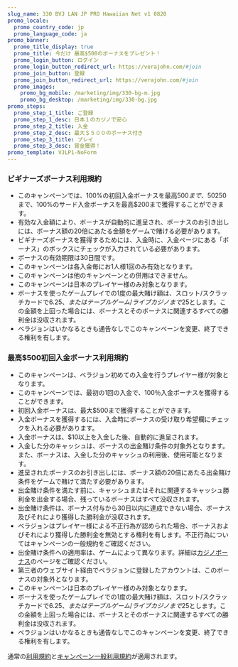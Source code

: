 ```yaml
---
slug_name: 330 BVJ LAN JP PRO Hawaiian Net v1 0820
promo_locale:
  promo_country_code: jp
  promo_language_code: ja
promo_banner:
  promo_title_display: true
  promo_title: 今だけ 最高$500のボーナスをプレゼント！
  promo_login_button: ログイン
  promo_login_button_redirect_url: https://verajohn.com/#join
  promo_join_button: 登録
  promo_join_button_redirect_url: https://verajohn.com/#join
  promo_images:
    promo_bg_mobile: /marketing/img/330-bg-m.jpg
    promo_bg_desktop: /marketing/img/330-bg.jpg
promo_steps:
  promo_step_1_title: ご登録
  promo_step_1_desc: 日本１のカジノで安心
  promo_step_2_title: 入金
  promo_step_2_desc: 最大＄５００のボーナス付き
  promo_step_3_title: プレイ
  promo_step_3_desc: 賞金獲得！
promo_template: VJLP1-NoForm
---
```

### **ビギナーズボーナス利用規約**

* このキャンペーンでは、100%の初回入金ボーナスを最高$500まで、50%のセカンド入金ボーナスを最高$250まで、100%のサード入金ボーナスを最高$200まで獲得することができます。
* 有効な入金額により、ボーナスが自動的に進呈され、ボーナスのお引き出しには、ボーナス額の20倍にあたる金額をゲームで賭ける必要があります。
* ビギナーズボーナスを獲得するためには、入金時に、入金ページにある「ボーナス」のボックスにチェックが入力されている必要があります。  
* ボーナスの有効期限は30日間です。  
* このキャンペーンは各入金毎にお1人様1回のみ有効となります。  
* このキャンペーンは他のキャンペーンとの併用はできません。 
* このキャンペーンは日本のプレイヤー様のみ対象となります。  
* ボーナスを使ったゲームプレイでの1度の最大賭け額は、スロット/スクラッチカードで$6.25、またはテーブルゲーム/ライブカジノまで$25とします。この金額を上回った場合には、ボーナスとそのボーナスに関連するすべての勝利金は没収されます。 
* ベラジョンはいかなるときも通告なしでこのキャンペーンを変更、終了できる権利を有します。

### 最高$500初回入金ボーナス利用規約

* このキャンペーンは、ベラジョン初めての入金を行うプレイヤー様が対象となります。
* このキャンペーンでは、最初の1回の入金で、100％入金ボーナスを獲得することができます。
* 初回入金ボーナスは、最大$500まで獲得することができます。
* 入金ボーナスを獲得するには、入金時にボーナスの受け取り希望欄にチェックを入れる必要があります。
* 入金ボーナスは、$10以上を入金した後、自動的に進呈されます。
* 入金した分のキャッシュは、ボーナスの出金賭け条件の対象外となります。また、ボーナスは、入金した分のキャッシュの利用後、使用可能となります。
* 進呈されたボーナスのお引き出しには、ボーナス額の20倍にあたる出金賭け条件をゲームで賭けて満たす必要があります。
* 出金賭け条件を満たす前に、キャッシュまたはそれに関連するキャッシュ勝利金を出金する場合、残っているボーナスはすべて没収されます。
* 出金賭け条件は、ボーナス付与から30日以内に達成できない場合、ボーナス及びそれにより獲得した勝利金が没収されます。
* ベラジョンはプレイヤー様による不正行為が認められた場合、ボーナスおよびそれにより獲得した勝利金を無効とする権利を有します。不正行為についてはキャンペーンの一般規約をご確認ください。
* 出金賭け条件への適用率は、ゲームによって異なります。詳細は[カジノボーナス](https://www.verajohn.com/ja/about/our-casino-bonuses)のページをご確認ください。
* 第三者のウェブサイト経由でベラジョンに登録したアカウントは、このボーナスの対象外となります。
* このキャンペーンは日本のプレイヤー様のみ対象となります。
* ボーナスを使ったゲームプレイでの1度の最大賭け額は、スロット/スクラッチカードで$6.25、またはテーブルゲーム/ライブカジノまで$25とします。この金額を上回った場合には、ボーナスとそのボーナスに関連するすべての勝利金は没収されます。
* ベラジョンはいかなるときも通告なしでこのキャンペーンを変更、終了できる権利を有します。

通常の[利用規約](https://verajohn.com/about/terms-and-conditions)と[キャンペーン一般利用規約](https://verajohn.com/about/promotions-terms-and-conditions)が適用されます。